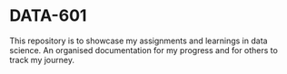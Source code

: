 # DATA-601

This repository is to showcase my assignments and learnings in data science. An organised documentation for my progress and for others to track my journey.
